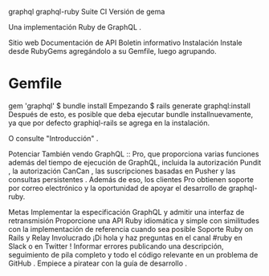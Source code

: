  graphql graphql-ruby
Suite CI Versión de gema

Una implementación Ruby de GraphQL .

Sitio web
Documentación de API
Boletin informativo
Instalación
Instale desde RubyGems agregándolo a su Gemfile, luego agrupando.

# Gemfile 
gem  'graphql'
$ bundle install
Empezando
$ rails generate graphql:install
Después de esto, es posible que deba ejecutar bundle installnuevamente, ya que por defecto graphiql-rails se agrega en la instalación.

O consulte "Introducción" .

Potenciar
También vendo GraphQL :: Pro, que proporciona varias funciones además del tiempo de ejecución de GraphQL, incluida la autorización Pundit , la autorización CanCan , las suscripciones basadas en Pusher y las consultas persistentes . Además de eso, los clientes Pro obtienen soporte por correo electrónico y la oportunidad de apoyar el desarrollo de graphql-ruby.

Metas
Implementar la especificación GraphQL y admitir una interfaz de retransmisión
Proporcione una API Ruby idiomática y simple con similitudes con la implementación de referencia cuando sea posible
Soporte Ruby on Rails y Relay
Involucrado
¡Di hola y haz preguntas en el canal #ruby en Slack o en Twitter !
Informar errores publicando una descripción, seguimiento de pila completo y todo el código relevante en un problema de GitHub .
Empiece a piratear con la guía de desarrollo .
